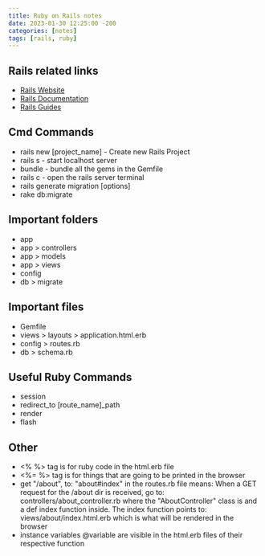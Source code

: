 ```yaml
---
title: Ruby on Rails notes
date: 2023-01-30 12:25:00 -200
categories: [notes] 
tags: [rails, ruby]
---
```


## Rails related links

* [Rails Website](https://rubyonrails.org/)
* [Rails Documentation](https://api.rubyonrails.org/)
* [Rails Guides](https://guides.rubyonrails.org/)

## Cmd Commands

* rails new [project_name] - Create new Rails Project
* rails s - start localhost server
* bundle - bundle all the gems in the Gemfile
* rails c - open the rails server terminal 
* rails generate migration [options]
* rake db:migrate

## Important folders

* app
* app > controllers
* app > models
* app > views
* config
* db > migrate

## Important files

* Gemfile
* views > layouts > application.html.erb
* config > routes.rb
* db > schema.rb

## Useful Ruby Commands

* session
* redirect_to [route_name]_path
* render
* flash

## Other

* <% %> tag is for ruby code in the html.erb file
* <%= %> tag is for things that are going to be printed in the browser
* get "/about", to: "about#index" in the routes.rb file means: When a GET request for the /about dir is received, go to: controllers/about_controller.rb where the "AboutController" class is and a def index function inside. The index function points to: views/about/index.html.erb which is what will be rendered in the browser
* instance variables @variable are visible in the html.erb files of their respective function
